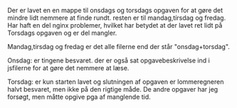 Der er lavet en en mappe til onsdags og torsdags opgaven for at gøre det mindre lidt nemmere at finde rundt. resten er til mandag,tírsdag og fredag. Har haft en del nginx problemer, hvilket har betydet at der lavet ret lidt på Torsdags opgaven og er del mangler.

Mandag,tirsdag og fredag er det alle filerne end der står "onsdag+torsdag". 

Onsdag: er tingene besvaret. der er også sat opgavebeskrivelse ind i jsfilerne for at gøre det nemmere at læse. 

Torsdag: er kun starten lavet og slutningen af opgaven er lommeregneren halvt besvaret, men ikke på den rigtige måde. De andre opgaver har jeg forsøgt, men måtte opgive pga af manglende tid. 


